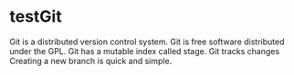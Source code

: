# testGit
Git is a distributed version control system.
Git is free software distributed under the GPL.
Git has a mutable index called stage.
Git tracks changes
Creating a new branch is quick and simple.